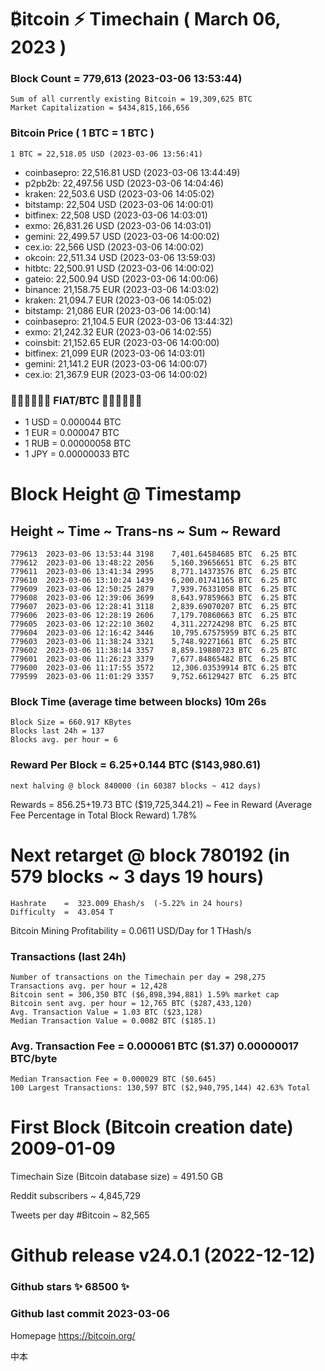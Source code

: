 # ₿itcoin ⚡ Timechain ( March 06, 2023 )
### Block Count = 779,613 (2023-03-06 13:53:44)
    Sum of all currently existing Bitcoin = 19,309,625 BTC
    Market Capitalization = $434,815,166,656
    
### Bitcoin Price ( 1 BTC = 1 BTC )
	1 BTC = 22,518.05 USD (2023-03-06 13:56:41)
- coinbasepro: 22,516.81 USD (2023-03-06 13:44:49)
- p2pb2b: 22,497.56 USD (2023-03-06 14:04:46)
- kraken: 22,503.6 USD (2023-03-06 14:05:02)
- bitstamp: 22,504 USD (2023-03-06 14:00:01)
- bitfinex: 22,508 USD (2023-03-06 14:03:01)
- exmo: 26,831.26 USD (2023-03-06 14:03:01)
- gemini: 22,499.57 USD (2023-03-06 14:00:02)
- cex.io: 22,566 USD (2023-03-06 14:00:02)
- okcoin: 22,511.34 USD (2023-03-06 13:59:03)
- hitbtc: 22,500.91 USD (2023-03-06 14:00:02)
- gateio: 22,500.94 USD (2023-03-06 14:00:06)
- binance: 21,158.75 EUR (2023-03-06 14:03:02)
- kraken: 21,094.7 EUR (2023-03-06 14:05:02)
- bitstamp: 21,086 EUR (2023-03-06 14:00:14)
- coinbasepro: 21,104.5 EUR (2023-03-06 13:44:32)
- exmo: 21,242.32 EUR (2023-03-06 14:02:55)
- coinsbit: 21,152.65 EUR (2023-03-06 14:00:00)
- bitfinex: 21,099 EUR (2023-03-06 14:03:01)
- gemini: 21,141.2 EUR (2023-03-06 14:00:07)
- cex.io: 21,367.9 EUR (2023-03-06 14:00:02)
### 💱💶💵💷💴💱 FIAT/BTC 💱💴💷💵💶💱
- 1 USD = 0.000044 BTC
- 1 EUR = 0.000047 BTC
- 1 RUB = 0.00000058 BTC
- 1 JPY = 0.00000033 BTC
# Block Height @ Timestamp
## Height	~ Time	~ Trans-ns	~ Sum	~ Reward
    779613	2023-03-06 13:53:44	3198	7,401.64584685 BTC	6.25 BTC
    779612	2023-03-06 13:48:22	2056	5,160.39656651 BTC	6.25 BTC
    779611	2023-03-06 13:41:34	2995	8,771.14373576 BTC	6.25 BTC
    779610	2023-03-06 13:10:24	1439	6,200.01741165 BTC	6.25 BTC
    779609	2023-03-06 12:50:25	2879	7,939.76331058 BTC	6.25 BTC
    779608	2023-03-06 12:39:06	3699	8,643.97859663 BTC	6.25 BTC
    779607	2023-03-06 12:28:41	3118	2,839.69070207 BTC	6.25 BTC
    779606	2023-03-06 12:28:19	2606	7,179.70860663 BTC	6.25 BTC
    779605	2023-03-06 12:22:10	3602	4,311.22724298 BTC	6.25 BTC
    779604	2023-03-06 12:16:42	3446	10,795.67575959 BTC	6.25 BTC
    779603	2023-03-06 11:38:24	3321	5,748.92271661 BTC	6.25 BTC
    779602	2023-03-06 11:38:14	3357	8,859.19880723 BTC	6.25 BTC
    779601	2023-03-06 11:26:23	3379	7,677.84865482 BTC	6.25 BTC
    779600	2023-03-06 11:17:55	3572	12,306.03539914 BTC	6.25 BTC
    779599	2023-03-06 11:01:29	3357	9,752.66129427 BTC	6.25 BTC
### Block Time (average time between blocks)	10m 26s
    Block Size = 660.917 KBytes
    Blocks last 24h = 137
    Blocks avg. per hour = 6
### Reward Per Block = 6.25+0.144 BTC ($143,980.61) 
    next halving @ block 840000 (in 60387 blocks ~ 412 days)
Rewards = 856.25+19.73 BTC ($19,725,344.21) ~ Fee in Reward (Average Fee Percentage in Total Block Reward)	1.78%
# Next retarget @ block 780192 (in 579 blocks ~ 3 days 19 hours)
    Hashrate    =  323.009 Ehash/s  (-5.22% in 24 hours)
    Difficulty  =  43.054 T 
Bitcoin Mining Profitability = 0.0611 USD/Day for 1 THash/s
### Transactions (last 24h)
    Number of transactions on the Timechain per day = 298,275
    Transactions avg. per hour = 12,428
    Bitcoin sent = 306,350 BTC ($6,898,394,881) 1.59% market cap
    Bitcoin sent avg. per hour = 12,765 BTC ($287,433,120)
    Avg. Transaction Value = 1.03 BTC ($23,128)
    Median Transaction Value = 0.0082 BTC ($185.1)
### Avg. Transaction Fee = 0.000061 BTC ($1.37) 0.00000017 BTC/byte
    Median Transaction Fee = 0.000029 BTC ($0.645)
    100 Largest Transactions: 130,597 BTC ($2,940,795,144) 42.63% Total
# First Block (Bitcoin creation date)	2009-01-09
Timechain Size (Bitcoin database size) = 491.50 GB

Reddit subscribers	~ 4,845,729

Tweets per day #Bitcoin	~ 82,565
# Github release	v24.0.1 (2022-12-12)
### Github stars	✨ 68500 ✨
### Github last commit	2023-03-06
Homepage	https://bitcoin.org/

中本
